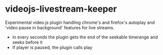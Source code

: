 # videojs-livestream-keeper

Experimental video.js plugin handling chrome's and firefox's autoplay and 'video pause in background' features for live streams.

* In every seconds the plugin gets the end of the seekable timerange and seeks before it
* If player is paused, the plugin calls play

